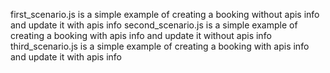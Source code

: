 first_scenario.js is a simple example of creating a booking without apis info and update it with apis info
second_scenario.js is a simple example of creating a booking with apis info and update it without apis info
third_scenario.js is a simple example of creating a booking with apis info and update it with apis info